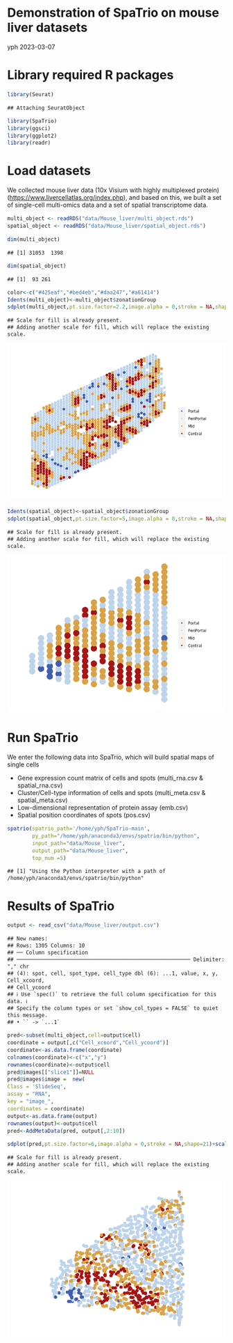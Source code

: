 Demonstration of SpaTrio on mouse liver datasets
================
yph
2023-03-07

# Library required R packages

``` r
library(Seurat)
```

    ## Attaching SeuratObject

``` r
library(SpaTrio)
library(ggsci)
library(ggplot2)
library(readr)
```

# Load datasets

We collected mouse liver data (10x Visium with highly multiplexed
protein) (<https://www.livercellatlas.org/index.php>), and based on
this, we built a set of single-cell multi-omics data and a set of
spatial transcriptome data.

``` r
multi_object <- readRDS("data/Mouse_liver/multi_object.rds")
spatial_object <- readRDS("data/Mouse_liver/spatial_object.rds")
```

``` r
dim(multi_object)
```

    ## [1] 31053  1398

``` r
dim(spatial_object)
```

    ## [1]  93 261

``` r
color<-c("#425eaf","#bed4eb","#daa247","#a61414")
Idents(multi_object)<-multi_object$zonationGroup
sdplot(multi_object,pt.size.factor=2.2,image.alpha = 0,stroke = NA,shape=21)+scale_fill_manual(values = color)
```

    ## Scale for fill is already present.
    ## Adding another scale for fill, which will replace the existing scale.

![](Mouse_liver_files/figure-gfm/unnamed-chunk-5-1.png)<!-- -->

``` r
Idents(spatial_object)<-spatial_object$zonationGroup
sdplot(spatial_object,pt.size.factor=5,image.alpha = 0,stroke = NA,shape=21)+scale_fill_manual(values = color)
```

    ## Scale for fill is already present.
    ## Adding another scale for fill, which will replace the existing scale.

![](Mouse_liver_files/figure-gfm/unnamed-chunk-6-1.png)<!-- -->

# Run SpaTrio

We enter the following data into SpaTrio, which will build spatial maps of single cells
 - Gene expression count matrix of cells and spots (multi_rna.csv & spatial_rna.csv)
 - Cluster/Cell-type information of cells and spots (multi_meta.csv & spatial_meta.csv)
 - Low-dimensional representation of protein assay (emb.csv)
 - Spatial position coordinates of spots (pos.csv)

``` r
spatrio(spatrio_path='/home/yph/SpaTrio-main',
        py_path="/home/yph/anaconda3/envs/spatrio/bin/python",
        input_path="data/Mouse_liver",
        output_path="data/Mouse_liver",
        top_num =5)
```

    ## [1] "Using the Python interpreter with a path of /home/yph/anaconda3/envs/spatrio/bin/python"

# Results of SpaTrio

``` r
output <- read_csv("data/Mouse_liver/output.csv")
```

    ## New names:
    ## Rows: 1305 Columns: 10
    ## ── Column specification
    ## ──────────────────────────────────────────────────────── Delimiter: "," chr
    ## (4): spot, cell, spot_type, cell_type dbl (6): ...1, value, x, y, Cell_xcoord,
    ## Cell_ycoord
    ## ℹ Use `spec()` to retrieve the full column specification for this data. ℹ
    ## Specify the column types or set `show_col_types = FALSE` to quiet this message.
    ## • `` -> `...1`

``` r
pred<-subset(multi_object,cell=output$cell)
coordinate = output[,c("Cell_xcoord","Cell_ycoord")]
coordinate<-as.data.frame(coordinate)
colnames(coordinate)<-c("x","y")
rownames(coordinate)<-output$cell
pred@images[["slice1"]]=NULL
pred@images$image =  new(
Class = 'SlideSeq',
assay = "RNA",
key = "image_",
coordinates = coordinate)
output<-as.data.frame(output)
rownames(output)<-output$cell
pred<-AddMetaData(pred, output[,2:10])
```

``` r
sdplot(pred,pt.size.factor=6,image.alpha = 0,stroke = NA,shape=21)+scale_fill_manual(values = color)+NoLegend()
```

    ## Scale for fill is already present.
    ## Adding another scale for fill, which will replace the existing scale.

![](Mouse_liver_files/figure-gfm/unnamed-chunk-9-1.png)<!-- -->

